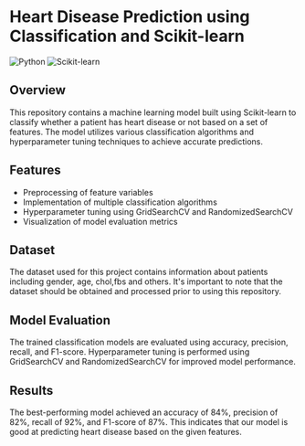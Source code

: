 # Heart Disease Prediction using Classification and Scikit-learn

![Python](https://img.shields.io/badge/Python-3.x-blue.svg)
![Scikit-learn](https://img.shields.io/badge/Scikit--learn-0.24-green.svg)


## Overview

This repository contains a machine learning model built using Scikit-learn to classify whether a patient has heart disease or not based on a set of features. The model utilizes various classification algorithms and hyperparameter tuning techniques to achieve accurate predictions.

## Features

- Preprocessing of feature variables
- Implementation of multiple classification algorithms
- Hyperparameter tuning using GridSearchCV and RandomizedSearchCV
- Visualization of model evaluation metrics

## Dataset

The dataset used for this project contains information about patients including gender, age, chol,fbs and others. It's important to note that the dataset should be obtained and processed prior to using this repository.

## Model Evaluation
The trained classification models are evaluated using accuracy, precision, recall, and F1-score. Hyperparameter tuning is performed using GridSearchCV and RandomizedSearchCV for improved model performance.

## Results
The best-performing model achieved an accuracy of 84%, precision of 82%, recall of 92%, and F1-score of 87%. This indicates that our model is good at predicting heart disease based on the given features.
